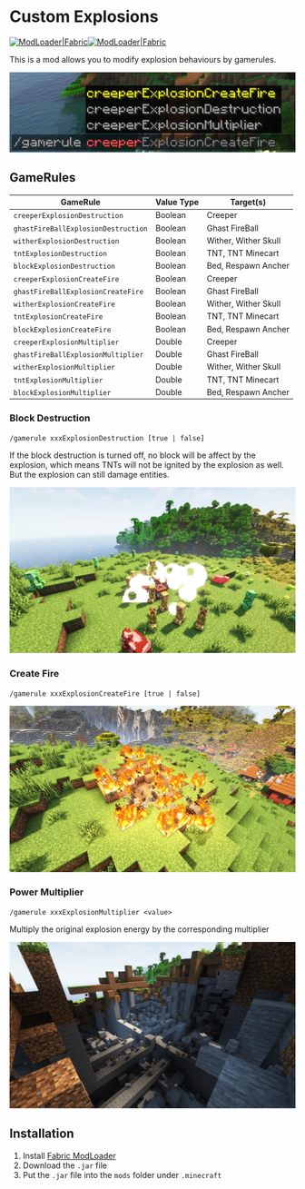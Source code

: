 # Custom Explosions

[![ModLoader|Fabric](https://img.shields.io/badge/ModLoader-Fabric-brightgreen)](https://fabricmc.net/)[![ModLoader|Fabric](https://img.shields.io/badge/Minecraft-1.19.3-blue)](https://fabricmc.net/)

This is a mod allows you to modify explosion behaviours by gamerules. 

![](assets/commands.jpg)

## GameRules

| GameRule                            | Value Type | Target(s)            |
| ----------------------------------- | ---------- | -------------------- |
| `creeperExplosionDestruction`       | Boolean    | Creeper              |
| `ghastFireBallExplosionDestruction` | Boolean    | Ghast FireBall       |
| `witherExplosionDestruction`        | Boolean    | Wither, Wither Skull |
| `tntExplosionDestruction`           | Boolean    | TNT, TNT Minecart    |
| `blockExplosionDestruction`         | Boolean    | Bed, Respawn Ancher  |
| `creeperExplosionCreateFire`        | Boolean    | Creeper              |
| `ghastFireBallExplosionCreateFire`  | Boolean    | Ghast FireBall       |
| `witherExplosionCreateFire`         | Boolean    | Wither, Wither Skull |
| `tntExplosionCreateFire`            | Boolean    | TNT, TNT Minecart    |
| `blockExplosionCreateFire`          | Boolean    | Bed, Respawn Ancher  |
| `creeperExplosionMultiplier`        | Double     | Creeper              |
| `ghastFireBallExplosionMultiplier`  | Double     | Ghast FireBall       |
| `witherExplosionMultiplier`         | Double     | Wither, Wither Skull |
| `tntExplosionMultiplier`            | Double     | TNT, TNT Minecart    |
| `blockExplosionMultiplier`          | Double     | Bed, Respawn Ancher  |

### Block Destruction

```mclang
/gamerule xxxExplosionDestruction [true | false]
```

If the block destruction is turned off, no block will be affect by the explosion, which means TNTs will not be ignited by the explosion as well. But the explosion can still damage entities.

![](assets/no-destruction.jpg)

### Create Fire

```mclang
/gamerule xxxExplosionCreateFire [true | false]
```

![](assets/create-fire.jpg)

### Power Multiplier

```mclang
/gamerule xxxExplosionMultiplier <value>
```
Multiply the original explosion energy by the corresponding multiplier

![](assets/power-multiplier.jpg)

## Installation

1. Install [Fabric ModLoader](https://fabricmc.net)
2. Download the `.jar` file
3. Put the `.jar` file into the `mods` folder under `.minecraft`
